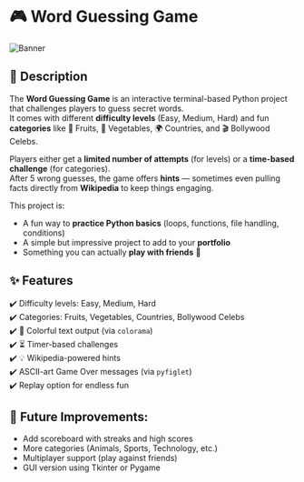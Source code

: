 # 🎮 Word Guessing Game  

![Banner](https://img.icons8.com/color/452/game-controller.png)  

## 📖 Description  

The **Word Guessing Game** is an interactive terminal-based Python project that challenges players to guess secret words.  
It comes with different **difficulty levels** (Easy, Medium, Hard) and fun **categories** like 🍎 Fruits, 🥕 Vegetables, 🌍 Countries, and 🎬 Bollywood Celebs.  

Players either get a **limited number of attempts** (for levels) or a **time-based challenge** (for categories).  
After 5 wrong guesses, the game offers **hints** — sometimes even pulling facts directly from **Wikipedia** to keep things engaging.  

This project is:  
- A fun way to **practice Python basics** (loops, functions, file handling, conditions)  
- A simple but impressive project to add to your **portfolio**  
- Something you can actually **play with friends** 🎉

## ✨ Features  

✔️ Difficulty levels: Easy, Medium, Hard  
✔️ Categories: Fruits, Vegetables, Countries, Bollywood Celebs  
✔️ 🎨 Colorful text output (via `colorama`)  
✔️ ⏳ Timer-based challenges  
✔️ 💡 Wikipedia-powered hints  
✔️ ASCII-art Game Over messages (via `pyfiglet`)  
✔️ Replay option for endless fun 

## 🔮 Future Improvements:
- Add scoreboard with streaks and high scores
- More categories (Animals, Sports, Technology, etc.)
- Multiplayer support (play against friends)
- GUI version using Tkinter or Pygame

